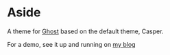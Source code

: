 # Aside

A theme for [Ghost](http://github.com/tryghost/ghost/) based on the default theme, Casper.

For a demo, see it up and running on [my blog](http://xdumaine.com)
